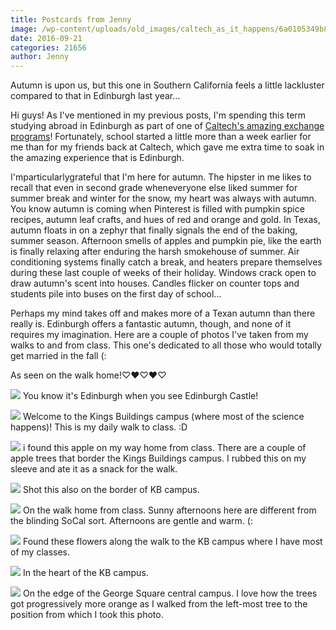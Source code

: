 ```yaml
---
title: Postcards from Jenny
image: /wp-content/uploads/old_images/caltech_as_it_happens/6a0105349b8251970b01b8d16cea15970c.jpg
date: 2016-09-21
categories: 21656
author: Jenny
---
```


Autumn is upon us, but this one in Southern California feels a little lackluster compared to that in Edinburgh last year...

Hi guys!
As I've mentioned in my previous posts, I'm spending this term studying abroad in Edinburgh as part of one of [Caltech's amazing exchange programs](https://fasa.caltech.edu/studyabroad)! Fortunately, school started a little more than a week earlier for me than for my friends back at Caltech, which gave me extra time to soak in the amazing experience that is Edinburgh.

I'mparticularlygrateful that I'm here for autumn. The hipster in me likes to recall that even in second grade wheneveryone else liked summer for summer break and winter for the snow, my heart was always with autumn. You know autumn is coming when Pinterest is filled with pumpkin spice recipes, autumn leaf crafts, and hues of red and orange and gold. In Texas, autumn floats in on a zephyr that finally signals the end of the baking, summer season. Afternoon smells of apples and pumpkin pie, like the earth is finally relaxing after enduring the harsh smokehouse of summer. Air conditioning systems finally catch a break, and heaters prepare themselves during these last couple of weeks of their holiday. Windows crack open to draw autumn's scent into houses. Candles flicker on counter tops and students pile into buses on the first day of school...

Perhaps my mind takes off and makes more of a Texan autumn than there really is. Edinburgh offers a fantastic autumn, though, and none of it requires my imagination. Here are a couple of photos I've taken from my walks to and from class. This one's dedicated to all those who would totally get married in the fall (:

As seen on the walk home!♡❤♡❤♡


![](/old_images/6a0105349b8251970b01b8d1719b7b970c-500wi.jpg)
You know it's Edinburgh when you see Edinburgh Castle!


![](/old_images/6a0105349b8251970b01b8d16cea3a970c-500wi.jpg)
Welcome to the Kings Buildings campus (where most of the science happens)! This is my daily walk to class. :D


![](/old_images/6a0105349b8251970b01b7c7e31e98970b-500wi.jpg)
i found this apple on my way home from class. There are a couple of apple trees that border the Kings Buildings campus. I rubbed this on my sleeve and ate it as a snack for the walk.


![](/old_images/6a0105349b8251970b01b7c7e31f37970b-500wi.jpg)
Shot this also on the border of KB campus.


![](/old_images/caltech_as_it_happens/6a0105349b8251970b01bb0886ebfb970d.jpg)
On the walk home from class. Sunny afternoons here are different from the blinding SoCal sort. Afternoons are gentle and warm. (:


![](/old_images/caltech_as_it_happens/6a0105349b8251970b01b7c7e31f5b970b.jpg)
Found these flowers along the walk to the KB campus where I have most of my classes.


![](/old_images/caltech_as_it_happens/6a0105349b8251970b01b8d16ceaf0970c.jpg)
In the heart of the KB campus.


![](/old_images/caltech_as_it_happens/6a0105349b8251970b01bb088ba471970d.jpg)
On the edge of the George Square central campus. I love how the trees got progressively more orange as I walked from the left-most tree to the position from which I took this photo.

